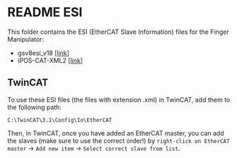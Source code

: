# README ESI

This folder contains the ESI (EtherCAT Slave Information) files for the Finger Manipulator:

+ gsv8esi_v18 [[link]](https://www.me-systeme.de/shop/de/elektronik/gsv-8/gsv-8ds/gsv-8ds4?action_ms=1)
+ iPOS-CAT-XML2 [[link]](http://www.technosoftmotion.com/en/intelligent-drives-and-motors/ipos-line/ipos4808/ipos4808-bx-cat#downloads)

## TwinCAT

To use these ESI files (the files with extension .xml) in TwinCAT, add them to the following path:

```
C:\TwinCAT\3.1\Config\Io\EtherCAT
```

Then, in TwinCAT, once you have added an EtherCAT master, you can add the slaves (make sure to use the correct order!) by `right-click on EtherCAT master` &rarr; `Add new item` &rarr; `Select correct slave from list`.
